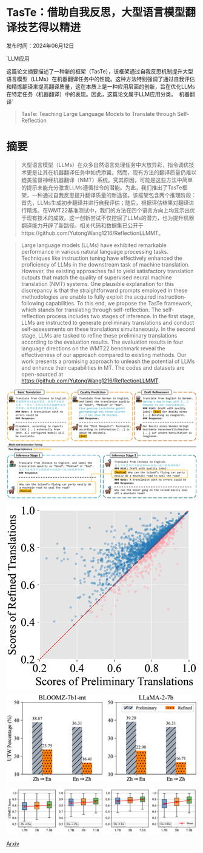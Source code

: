 # TasTe：借助自我反思，大型语言模型翻译技艺得以精进

发布时间：2024年06月12日

`LLM应用

这篇论文摘要描述了一种新的框架（TasTe），该框架通过自我反思机制提升大型语言模型（LLMs）在机器翻译任务中的性能。这种方法特别强调了通过自我评估和精炼翻译来提高翻译质量，这在本质上是一种应用层面的创新，旨在优化LLMs在特定任务（机器翻译）中的表现。因此，这篇论文属于LLM应用分类。` `机器翻译`

> TasTe: Teaching Large Language Models to Translate through Self-Reflection

# 摘要

> 大型语言模型（LLMs）在众多自然语言处理任务中大放异彩，指令调优技术更是让其在机器翻译任务中如虎添翼。然而，现有方法的翻译质量仍难以媲美监督神经机器翻译（NMT）系统。究其原因，可能是这些方法中简单的提示未能充分激发LLMs遵循指令的潜能。为此，我们推出了TasTe框架，一种通过自我反思提升翻译质量的新途径。该框架包含两个推理阶段：首先，LLMs生成初步翻译并进行自我评估；随后，根据评估结果对翻译进行精炼。在WMT22基准测试中，我们的方法在四个语言方向上均显示出优于现有技术的成效。这一创新尝试不仅挖掘了LLMs的潜力，也为提升机器翻译能力开辟了新路径。相关代码和数据集已公开于https://github.com/YutongWang1216/ReflectionLLMMT。

> Large language models (LLMs) have exhibited remarkable performance in various natural language processing tasks. Techniques like instruction tuning have effectively enhanced the proficiency of LLMs in the downstream task of machine translation. However, the existing approaches fail to yield satisfactory translation outputs that match the quality of supervised neural machine translation (NMT) systems. One plausible explanation for this discrepancy is that the straightforward prompts employed in these methodologies are unable to fully exploit the acquired instruction-following capabilities. To this end, we propose the TasTe framework, which stands for translating through self-reflection. The self-reflection process includes two stages of inference. In the first stage, LLMs are instructed to generate preliminary translations and conduct self-assessments on these translations simultaneously. In the second stage, LLMs are tasked to refine these preliminary translations according to the evaluation results. The evaluation results in four language directions on the WMT22 benchmark reveal the effectiveness of our approach compared to existing methods. Our work presents a promising approach to unleash the potential of LLMs and enhance their capabilities in MT. The codes and datasets are open-sourced at https://github.com/YutongWang1216/ReflectionLLMMT.

![TasTe：借助自我反思，大型语言模型翻译技艺得以精进](../../../paper_images/2406.08434/x1.png)

![TasTe：借助自我反思，大型语言模型翻译技艺得以精进](../../../paper_images/2406.08434/x2.png)

![TasTe：借助自我反思，大型语言模型翻译技艺得以精进](../../../paper_images/2406.08434/x3.png)

![TasTe：借助自我反思，大型语言模型翻译技艺得以精进](../../../paper_images/2406.08434/x4.png)

[Arxiv](https://arxiv.org/abs/2406.08434)